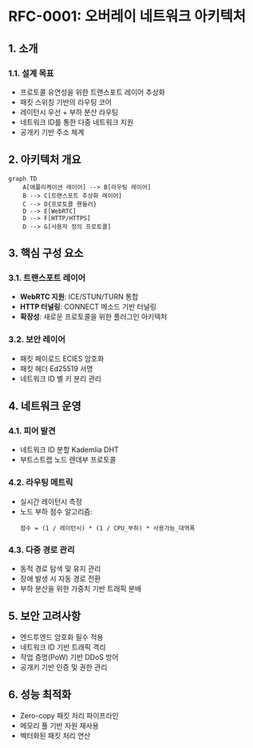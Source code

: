 # RFC-0001: 오버레이 네트워크 아키텍처

## 1. 소개
### 1.1. 설계 목표
- 프로토콜 유연성을 위한 트랜스포트 레이어 추상화
- 패킷 스위칭 기반의 라우팅 코어
- 레이턴시 우선 + 부하 분산 라우팅
- 네트워크 ID를 통한 다중 네트워크 지원
- 공개키 기반 주소 체계

## 2. 아키텍처 개요
```mermaid
graph TD
    A[애플리케이션 레이어] --> B[라우팅 레이어]
    B --> C[트랜스포트 추상화 레이어]
    C --> D{프로토콜 핸들러}
    D --> E[WebRTC]
    D --> F[HTTP/HTTPS]
    D --> G[사용자 정의 프로토콜]
```

## 3. 핵심 구성 요소
### 3.1. 트랜스포트 레이어
- **WebRTC 지원**: ICE/STUN/TURN 통합
- **HTTP 터널링**: CONNECT 메소드 기반 터널링
- **확장성**: 새로운 프로토콜을 위한 플러그인 아키텍처

### 3.2. 보안 레이어
- 패킷 페이로드 ECIES 암호화
- 패킷 헤더 Ed25519 서명
- 네트워크 ID 별 키 분리 관리

## 4. 네트워크 운영
### 4.1. 피어 발견
- 네트워크 ID 분할 Kademlia DHT
- 부트스트랩 노드 렌데부 프로토콜

### 4.2. 라우팅 메트릭
- 실시간 레이턴시 측정
- 노드 부하 점수 알고리즘:
  ```
  점수 = (1 / 레이턴시) * (1 / CPU_부하) * 사용가능_대역폭
  ```
  
### 4.3. 다중 경로 관리
- 동적 경로 탐색 및 유지 관리
- 장애 발생 시 자동 경로 전환
- 부하 분산을 위한 가중치 기반 트래픽 분배

## 5. 보안 고려사항
- 엔드투엔드 암호화 필수 적용
- 네트워크 ID 기반 트래픽 격리
- 작업 증명(PoW) 기반 DDoS 방어
- 공개키 기반 인증 및 권한 관리

## 6. 성능 최적화
- Zero-copy 패킷 처리 파이프라인
- 메모리 풀 기반 자원 재사용
- 벡터화된 패킷 처리 연산
